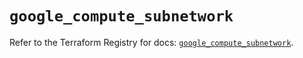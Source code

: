 # `google_compute_subnetwork`

Refer to the Terraform Registry for docs: [`google_compute_subnetwork`](https://registry.terraform.io/providers/hashicorp/google/6.49.0/docs/resources/compute_subnetwork).
